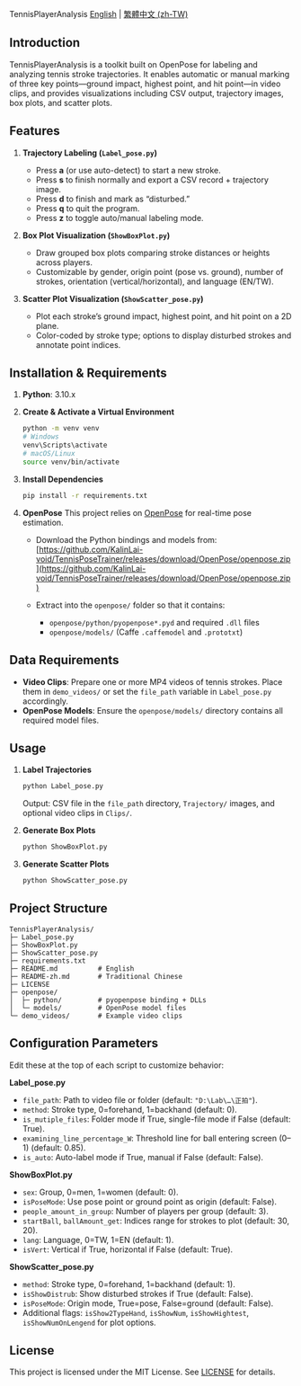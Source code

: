 TennisPlayerAnalysis
[English](/README.md) | [繁體中文 (zh-TW)](/README-zh.md)

## Introduction

TennisPlayerAnalysis is a toolkit built on OpenPose for labeling and analyzing tennis stroke trajectories. It enables automatic or manual marking of three key points—ground impact, highest point, and hit point—in video clips, and provides visualizations including CSV output, trajectory images, box plots, and scatter plots.

## Features

1. **Trajectory Labeling (`Label_pose.py`)**

   * Press **a** (or use auto-detect) to start a new stroke.
   * Press **s** to finish normally and export a CSV record + trajectory image.
   * Press **d** to finish and mark as “disturbed.”
   * Press **q** to quit the program.
   * Press **z** to toggle auto/manual labeling mode.

2. **Box Plot Visualization (`ShowBoxPlot.py`)**

   * Draw grouped box plots comparing stroke distances or heights across players.
   * Customizable by gender, origin point (pose vs. ground), number of strokes, orientation (vertical/horizontal), and language (EN/TW).

3. **Scatter Plot Visualization (`ShowScatter_pose.py`)**

   * Plot each stroke’s ground impact, highest point, and hit point on a 2D plane.
   * Color-coded by stroke type; options to display disturbed strokes and annotate point indices.

## Installation & Requirements

1. **Python**: 3.10.x
2. **Create & Activate a Virtual Environment**

   ```bash
   python -m venv venv
   # Windows
   venv\Scripts\activate
   # macOS/Linux
   source venv/bin/activate
   ```
3. **Install Dependencies**

   ```bash
   pip install -r requirements.txt
   ```
4. **OpenPose**
   This project relies on [OpenPose](https://github.com/CMU-Perceptual-Computing-Lab/openpose) for real-time pose estimation.

   * Download the Python bindings and models from:
     [https://github.com/KalinLai-void/TennisPoseTrainer/releases/download/OpenPose/openpose.zip](https://github.com/KalinLai-void/TennisPoseTrainer/releases/download/OpenPose/openpose.zip)
   * Extract into the `openpose/` folder so that it contains:

     * `openpose/python/pyopenpose*.pyd` and required `.dll` files
     * `openpose/models/` (Caffe `.caffemodel` and `.prototxt`)

## Data Requirements

* **Video Clips**: Prepare one or more MP4 videos of tennis strokes. Place them in `demo_videos/` or set the `file_path` variable in `Label_pose.py` accordingly.
* **OpenPose Models**: Ensure the `openpose/models/` directory contains all required model files.

## Usage

1. **Label Trajectories**

   ```bash
   python Label_pose.py
   ```

   Output: CSV file in the `file_path` directory, `Trajectory/` images, and optional video clips in `Clips/`.

2. **Generate Box Plots**

   ```bash
   python ShowBoxPlot.py
   ```

3. **Generate Scatter Plots**

   ```bash
   python ShowScatter_pose.py
   ```

## Project Structure

```
TennisPlayerAnalysis/
├─ Label_pose.py
├─ ShowBoxPlot.py
├─ ShowScatter_pose.py
├─ requirements.txt
├─ README.md          # English
├─ README-zh.md       # Traditional Chinese
├─ LICENSE
├─ openpose/
│  ├─ python/         # pyopenpose binding + DLLs
│  └─ models/         # OpenPose model files
└─ demo_videos/       # Example video clips
```

## Configuration Parameters

Edit these at the top of each script to customize behavior:

**Label\_pose.py**

* `file_path`: Path to video file or folder (default: `"D:\Lab\…\正拍"`).
* `method`: Stroke type, 0=forehand, 1=backhand (default: 0).
* `is_mutiple_files`: Folder mode if True, single-file mode if False (default: True).
* `examining_line_percentage_W`: Threshold line for ball entering screen (0–1) (default: 0.85).
* `is_auto`: Auto-label mode if True, manual if False (default: False).

**ShowBoxPlot.py**

* `sex`: Group, 0=men, 1=women (default: 0).
* `isPoseMode`: Use pose point or ground point as origin (default: False).
* `people_amount_in_group`: Number of players per group (default: 3).
* `startBall`, `ballAmount_get`: Indices range for strokes to plot (default: 30, 20).
* `lang`: Language, 0=TW, 1=EN (default: 1).
* `isVert`: Vertical if True, horizontal if False (default: True).

**ShowScatter\_pose.py**

* `method`: Stroke type, 0=forehand, 1=backhand (default: 1).
* `isShowDistrub`: Show disturbed strokes if True (default: False).
* `isPoseMode`: Origin mode, True=pose, False=ground (default: False).
* Additional flags: `isShow2TypeHand`, `isShowNum`, `isShowHightest`, `isShowNumOnLengend` for plot options.


## License

This project is licensed under the MIT License. See [LICENSE](./LICENSE) for details.


